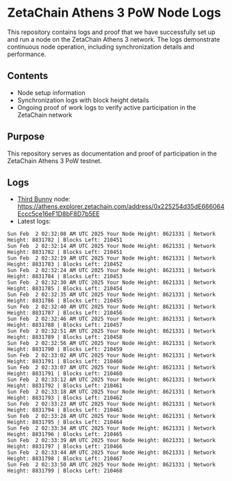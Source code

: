 # ZetaChain Athens 3 PoW Node Logs
This repository contains logs and proof that we have successfully set up and run a node on the ZetaChain Athens 3 network. The logs demonstrate continuous node operation, including synchronization details and performance.

## Contents
- Node setup information
- Synchronization logs with block height details
- Ongoing proof of work logs to verify active participation in the ZetaChain network

## Purpose
This repository serves as documentation and proof of participation in the ZetaChain Athens 3 PoW testnet.

## Logs

- [Third Bunny](https://thirdbunny.xyz/) node: https://athens.explorer.zetachain.com/address/0x225254d35dE666064Eccc5ce16eF1D8bF8D7b5EE
- Latest logs:
```
Sun Feb  2 02:32:08 AM UTC 2025 Your Node Height: 8621331 | Network Height: 8831782 | Blocks Left: 210451
Sun Feb  2 02:32:14 AM UTC 2025 Your Node Height: 8621331 | Network Height: 8831782 | Blocks Left: 210451
Sun Feb  2 02:32:19 AM UTC 2025 Your Node Height: 8621331 | Network Height: 8831783 | Blocks Left: 210452
Sun Feb  2 02:32:24 AM UTC 2025 Your Node Height: 8621331 | Network Height: 8831784 | Blocks Left: 210453
Sun Feb  2 02:32:30 AM UTC 2025 Your Node Height: 8621331 | Network Height: 8831785 | Blocks Left: 210454
Sun Feb  2 02:32:35 AM UTC 2025 Your Node Height: 8621331 | Network Height: 8831786 | Blocks Left: 210455
Sun Feb  2 02:32:40 AM UTC 2025 Your Node Height: 8621331 | Network Height: 8831787 | Blocks Left: 210456
Sun Feb  2 02:32:46 AM UTC 2025 Your Node Height: 8621331 | Network Height: 8831788 | Blocks Left: 210457
Sun Feb  2 02:32:51 AM UTC 2025 Your Node Height: 8621331 | Network Height: 8831789 | Blocks Left: 210458
Sun Feb  2 02:32:56 AM UTC 2025 Your Node Height: 8621331 | Network Height: 8831790 | Blocks Left: 210459
Sun Feb  2 02:33:02 AM UTC 2025 Your Node Height: 8621331 | Network Height: 8831791 | Blocks Left: 210460
Sun Feb  2 02:33:07 AM UTC 2025 Your Node Height: 8621331 | Network Height: 8831791 | Blocks Left: 210460
Sun Feb  2 02:33:12 AM UTC 2025 Your Node Height: 8621331 | Network Height: 8831792 | Blocks Left: 210461
Sun Feb  2 02:33:18 AM UTC 2025 Your Node Height: 8621331 | Network Height: 8831793 | Blocks Left: 210462
Sun Feb  2 02:33:23 AM UTC 2025 Your Node Height: 8621331 | Network Height: 8831794 | Blocks Left: 210463
Sun Feb  2 02:33:28 AM UTC 2025 Your Node Height: 8621331 | Network Height: 8831795 | Blocks Left: 210464
Sun Feb  2 02:33:34 AM UTC 2025 Your Node Height: 8621331 | Network Height: 8831796 | Blocks Left: 210465
Sun Feb  2 02:33:39 AM UTC 2025 Your Node Height: 8621331 | Network Height: 8831797 | Blocks Left: 210466
Sun Feb  2 02:33:44 AM UTC 2025 Your Node Height: 8621331 | Network Height: 8831798 | Blocks Left: 210467
Sun Feb  2 02:33:50 AM UTC 2025 Your Node Height: 8621331 | Network Height: 8831799 | Blocks Left: 210468
```
